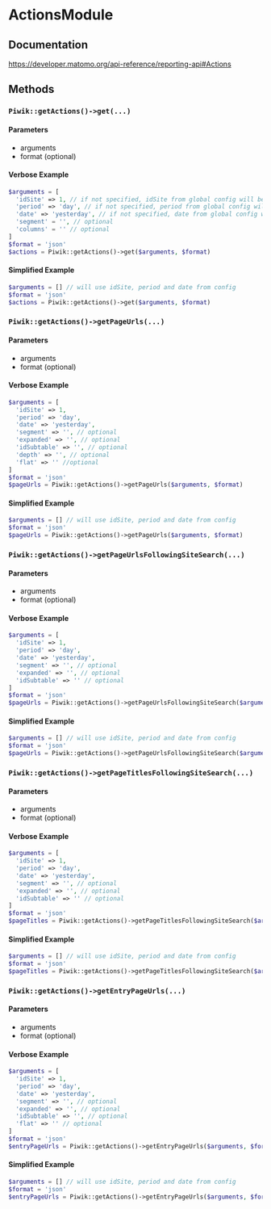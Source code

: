 ActionsModule
=============

## Documentation
https://developer.matomo.org/api-reference/reporting-api#Actions

## Methods

### `Piwik::getActions()->get(...)`
#### Parameters
* arguments
* format (optional)

#### Verbose Example
```php
$arguments = [
  'idSite' => 1, // if not specified, idSite from global config will be used
  'period' => 'day', // if not specified, period from global config will be used
  'date' => 'yesterday', // if not specified, date from global config will be used
  'segment' = '', // optional
  'columns' = '' // optional
]
$format = 'json'
$actions = Piwik::getActions()->get($arguments, $format)
```

#### Simplified Example
```php
$arguments = [] // will use idSite, period and date from config
$format = 'json'
$actions = Piwik::getActions()->get($arguments, $format)
```

### `Piwik::getActions()->getPageUrls(...)`
#### Parameters
* arguments
* format (optional)

#### Verbose Example
```php
$arguments = [
  'idSite' => 1,
  'period' => 'day',
  'date' => 'yesterday',
  'segment' => '', // optional
  'expanded' => '', // optional
  'idSubtable' => '', // optional
  'depth' => '', // optional
  'flat' => '' //optional
]
$format = 'json'
$pageUrls = Piwik::getActions()->getPageUrls($arguments, $format)
```

#### Simplified Example
```php
$arguments = [] // will use idSite, period and date from config
$format = 'json'
$pageUrls = Piwik::getActions()->getPageUrls($arguments, $format)
```

### `Piwik::getActions()->getPageUrlsFollowingSiteSearch(...)`
#### Parameters
* arguments
* format (optional)

#### Verbose Example
```php
$arguments = [
  'idSite' => 1,
  'period' => 'day',
  'date' => 'yesterday',
  'segment' => '', // optional
  'expanded' => '', // optional
  'idSubtable' => '' // optional
]
$format = 'json'
$pageUrls = Piwik::getActions()->getPageUrlsFollowingSiteSearch($arguments, $format)
```

#### Simplified Example
```php
$arguments = [] // will use idSite, period and date from config
$format = 'json'
$pageUrls = Piwik::getActions()->getPageUrlsFollowingSiteSearch($arguments, $format)
```

### `Piwik::getActions()->getPageTitlesFollowingSiteSearch(...)`
#### Parameters
* arguments
* format (optional)

#### Verbose Example
```php
$arguments = [
  'idSite' => 1,
  'period' => 'day',
  'date' => 'yesterday',
  'segment' => '', // optional
  'expanded' => '', // optional
  'idSubtable' => '' // optional
]
$format = 'json'
$pageTitles = Piwik::getActions()->getPageTitlesFollowingSiteSearch($arguments, $format)
```

#### Simplified Example
```php
$arguments = [] // will use idSite, period and date from config
$format = 'json'
$pageTitles = Piwik::getActions()->getPageTitlesFollowingSiteSearch($arguments, $format)
```

### `Piwik::getActions()->getEntryPageUrls(...)`
#### Parameters
* arguments
* format (optional)

#### Verbose Example
```php
$arguments = [
  'idSite' => 1,
  'period' => 'day',
  'date' => 'yesterday',
  'segment' => '', // optional
  'expanded' => '', // optional
  'idSubtable' => '', // optional
  'flat' => '' // optional
]
$format = 'json'
$entryPageUrls = Piwik::getActions()->getEntryPageUrls($arguments, $format)
```

#### Simplified Example
```php
$arguments = [] // will use idSite, period and date from config
$format = 'json'
$entryPageUrls = Piwik::getActions()->getEntryPageUrls($arguments, $format)
```